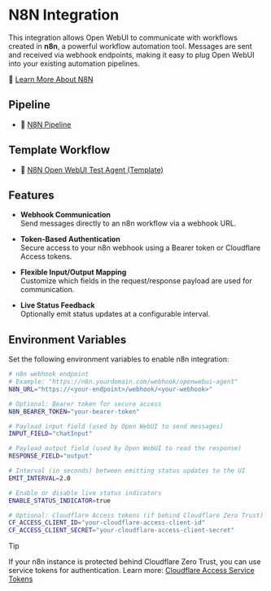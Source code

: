 # N8N Integration

This integration allows Open WebUI to communicate with workflows created in **n8n**, a powerful workflow automation tool. Messages are sent and received via webhook endpoints, making it easy to plug Open WebUI into your existing automation pipelines.

🔗 [Learn More About N8N](https://own.dev/n8n-io)


## Pipeline
- 🧩 [N8N Pipeline](https://own.dev/github-owndev-open-webui-functions-n8n-pipeline)


## Template Workflow

- 🧩 [N8N Open WebUI Test Agent (Template)](https://own.dev/github-owndev-open-webui-functions-open-webui-test-agent)


## Features

- **Webhook Communication**  
  Send messages directly to an n8n workflow via a webhook URL.

- **Token-Based Authentication**  
  Secure access to your n8n webhook using a Bearer token or Cloudflare Access tokens.

- **Flexible Input/Output Mapping**  
  Customize which fields in the request/response payload are used for communication.

- **Live Status Feedback**  
  Optionally emit status updates at a configurable interval.


## Environment Variables

Set the following environment variables to enable n8n integration:

```bash
# n8n webhook endpoint
# Example: "https://n8n.yourdomain.com/webhook/openwebui-agent"
N8N_URL="https://<your-endpoint>/webhook/<your-webhook>"

# Optional: Bearer token for secure access
N8N_BEARER_TOKEN="your-bearer-token"

# Payload input field (used by Open WebUI to send messages)
INPUT_FIELD="chatInput"

# Payload output field (used by Open WebUI to read the response)
RESPONSE_FIELD="output"

# Interval (in seconds) between emitting status updates to the UI
EMIT_INTERVAL=2.0

# Enable or disable live status indicators
ENABLE_STATUS_INDICATOR=true

# Optional: Cloudflare Access tokens (if behind Cloudflare Zero Trust)
CF_ACCESS_CLIENT_ID="your-cloudflare-access-client-id"
CF_ACCESS_CLIENT_SECRET="your-cloudflare-access-client-secret"
```

> [!TIP]  
> If your n8n instance is protected behind Cloudflare Zero Trust, you can use service tokens for authentication.
> Learn more: [Cloudflare Access Service Tokens](https://own.dev/developers-cloudflare-com-cloudflare-one-identity-service-tokens)